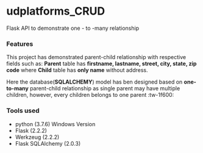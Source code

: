 # udplatforms_CRUD
Flask API to demonstrate one - to -many relationship
### Features
This project has demonstrated parent-child relationship with respective fields such as: 
**Parent** table has **firstname, lastname, street, city, state, zip code** where **Child** table has **only name** without address.

Here the database(**SQLALCHEMY**) model has ben designed based on **one-to-many** parent-child relationship as single parent may have multiple children, however, every children belongs to one parent
:tw-1f600: 
### Tools used
- python (3.7.6) Windows Version
- Flask (2.2.2)
- Werkzeug (2.2.2)
- Flask SQLAlchemy (2.0.3)

